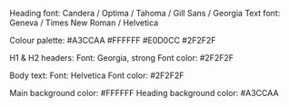 
Heading font: Candera / Optima / Tahoma / Gill Sans / Georgia
Text font: Geneva / Times New Roman / Helvetica

Colour palette:
#A3CCAA
#FFFFFF
#E0D0CC
#2F2F2F

H1 & H2 headers:
Font: Georgia, strong
Font color: #2F2F2F

Body text:
Font: Helvetica
Font color: #2F2F2F

Main background color: #FFFFFF
Heading background color: #A3CCAA
